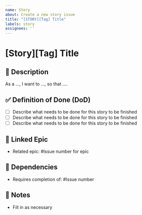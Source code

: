 ```yaml
---
name: Story
about: Create a new story issue
title: "[STORY][Tag] Title"
labels: story
assignees: ''
---
```


# [Story][Tag] Title

## 📌 Description
As a ..., I want to ..., so that ....

## ✅ Definition of Done (DoD)

- [ ] Describe what needs to be done for this story to be finished
- [ ] Describe what needs to be done for this story to be finished
- [ ] Describe what needs to be done for this story to be finished

## 🔁 Linked Epic
- Related epic: #Issue number for epic

## 🧩 Dependencies
- Requires completion of: #Issue number

## 🐛 Notes
- Fill in as necessary
